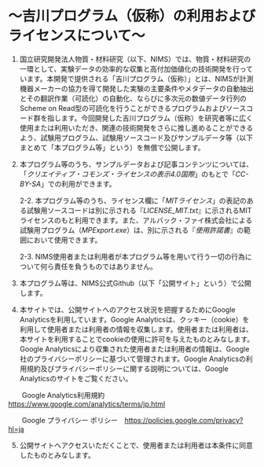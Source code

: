 # ～吉川プログラム（仮称）の利用およびライセンスについて～

1. 国立研究開発法人物質・材料研究（以下、NIMS）では、物質・材料研究の一環として、実験データの効率的な収集と高付加価値化の技術開発を行っています。本開発で提供される「吉川プログラム（仮称）」とは、NIMSが計測機器メーカーの協力を得て開発した実験の主要条件やメタデータの自動抽出とその翻訳作業（可読化）の自動化、ならびに多次元の数値データ行列のScheme on Read型の可読化を行うことができるプログラムおよびソースコード群を指します。今回開発した吉川プログラム（仮称）を研究者等に広く使用または利用いただき、関連の技術開発をさらに推し進めることができるよう、試験用プログラム、試験用ソースコード及びサンプルデータ等（以下まとめて「本プログラム等」という）を無償で公開します。

2. 本プログラム等のうち、サンプルデータおよび記事コンテンツについては、「*クリエイティブ・コモンズ・ライセンスの表示4.0国際*」のもとで「*CC-BY-SA*」での利用ができます。

   2-2.    本プログラム等のうち、ライセンス欄に「*MITライセンス*」の表記のある試験用ソースコードは別に示される『*LICENSE_MIT.txt*』に示されるMITライセンスのもと利用できます。また、アルバック・ファイ株式会社による試験用プログラム（*MPExport.exe*）は、別に示される『*使用許諾書*』の範囲において使用できます。

   2-3.    NIMS使用者または利用者が本プログラム等を用いて行う一切の行為について何ら責任を負うものではありません。

3. 本プログラム等は、NIMS公式Github（以下「公開サイト」という）で公開します。

4. 本サイトでは、公開サイトへのアクセス状況を把握するためにGoogle Analyticsを利用しています。Google Analyticsは、クッキー（cookie）を利用して使用者または利用者の情報を収集します。使用者または利用者は、本サイトを利用することでcookieの使用に許可を与えたものとみなします。Google Analyticsにより収集された使用者または利用者の情報は、Google社のプライバシーポリシーに基づいて管理されます。Google Analyticsの利用規約及びプライバシーポリシーに関する説明については、Google Analyticsのサイトをご覧ください。

　　Google Analytics利用規約　https://www.google.com/analytics/terms/jp.html

　　Google プライバシー ポリシー　https://policies.google.com/privacy?hl=ja

5. 公開サイトへアクセスいただくことで、使用者または利用者は本条件に同意したものとみなします。